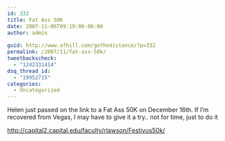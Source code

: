 ```yaml
---
id: 332
title: Fat Ass 50K
date: 2007-11-06T09:19:00-06:00
author: admin
  
guid: http://www.afhill.com/gothedistance/?p=332
permalink: /2007/11/fat-ass-50k/
tweetbackscheck:
  - "1242331414"
dsq_thread_id:
  - "19952715"
categories:
  - Uncategorized
---
```

Helen just passed on the link to a Fat Ass 50K on December 16th. If I&#8217;m recovered from Vegas, I may have to give it a try.. not for time, just to do it

http://capital2.capital.edu/faculty/rlawson/Festivus50k/